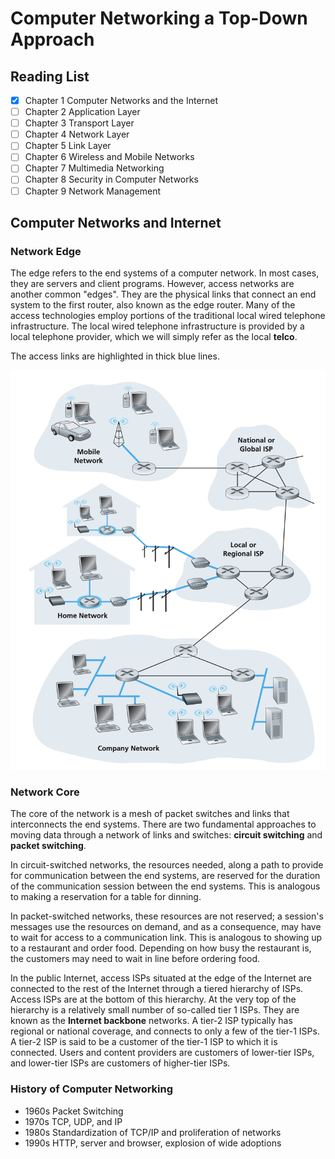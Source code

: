 # Computer Networking a Top-Down Approach

## Reading List

- [x] Chapter 1 Computer Networks and the Internet
- [ ] Chapter 2 Application Layer
- [ ] Chapter 3 Transport Layer
- [ ] Chapter 4 Network Layer
- [ ] Chapter 5 Link Layer
- [ ] Chapter 6 Wireless and Mobile Networks
- [ ] Chapter 7 Multimedia Networking
- [ ] Chapter 8 Security in Computer Networks
- [ ] Chapter 9 Network Management

## Computer Networks and Internet

### Network Edge

The edge refers to the end systems of a computer network. In most cases, they are servers and client
programs. However, access networks are another common "edges". They are the physical links that
connect an end system to the first router, also known as the edge router. Many of the access technologies
employ portions of the traditional local wired telephone infrastructure. The local wired telephone
infrastructure is provided by a local telephone provider, which we will simply refer as the local
**telco**.

The access links are highlighted in thick blue lines.

![Access Networks](./diagrams/access_networks.png)

### Network Core

The core of the network is a mesh of packet switches and links that interconnects the end systems.
There are two fundamental approaches to moving data through a network of links and switches:
**circuit switching** and **packet switching**.

In circuit-switched networks, the resources needed, along a path to provide for communication
between the end systems, are reserved for the duration of the communication session between the end
systems. This is analogous to making a reservation for a table for dinning.

In packet-switched networks, these resources are not reserved; a session's messages use the
resources on demand, and as a consequence, may have to wait for access to a communication link. This
is analogous to showing up to a restaurant and order food. Depending on how busy the restaurant is,
the customers may need to wait in line before ordering food.

In the public Internet, access ISPs situated at the edge of the Internet are connected to the rest
of the Internet through a tiered hierarchy of ISPs. Access ISPs are at the bottom of this hierarchy.
At the very top of the hierarchy is a relatively small number of so-called tier 1 ISPs. They are
known as the **Internet backbone** networks. A tier-2 ISP typically has regional or national
coverage, and connects to only a few of the tier-1 ISPs. A tier-2 ISP is said to be a customer of
the tier-1 ISP to which it is connected. Users and content providers are customers of lower-tier ISPs,
and lower-tier ISPs are customers of higher-tier ISPs.

### History of Computer Networking

- 1960s Packet Switching
- 1970s TCP, UDP, and IP
- 1980s Standardization of TCP/IP and proliferation of networks
- 1990s HTTP, server and browser, explosion of wide adoptions
